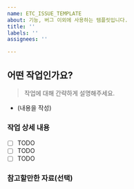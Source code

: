```yaml
---
name: ETC_ISSUE_TEMPLATE
about: 기능, 버그 이외에 사용하는 템플릿입니다.
title: ''
labels: ''
assignees: ''

---
```


## 어떤 작업인가요?

> 작업에 대해 간략하게 설명해주세요.

- (내용을 작성)

### 작업 상세 내용

- [ ] TODO
- [ ] TODO
- [ ] TODO

### 참고할만한 자료(선택)
